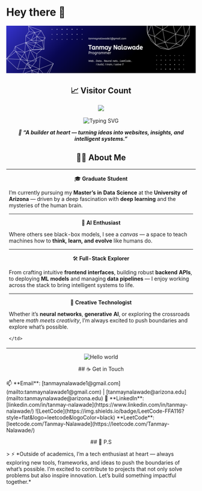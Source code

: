 # Hey there :wave:

<!--
**Tanmay-Nalawade/Tanmay-Nalawade** is a ✨ _special_ ✨ repository because its `README.md` (this file) appears on your GitHub profile.

Here are some ideas to get you started:

- 🔭 I’m currently working on ...
- 🌱 I’m currently learning ...
- 👯 I’m looking to collaborate on ...
- 🤔 I’m looking for help with ...
- 💬 Ask me about ...
- 📫 How to reach me: ...
- 😄 Pronouns: ...
- ⚡ Fun fact: ...
-->

<!-- Profile cover image -->
<p align="center">
  <img src="https://github.com/Tanmay-Nalawade/Tanmay-Nalawade/blob/main/Tanmay%20Nalawade.png" alt="Hello world";">
</p>

<!-- Visitor count -->
<h2 align="center">📈 Visitor Count</h2>
<p align="center"> 
  <img src="https://profile-counter.glitch.me/Tanmay-Nalawade/count.svg" />
</p>

<!-- Typing effect for "Hi! I'm Tanmay Nalawade 👋" -->
<p align="center">
  <img src="https://readme-typing-svg.herokuapp.com?font=Courier+New&size=28&duration=3000&pause=1000&color=00D70E&center=true&vCenter=true&repeat=true&lines=And+I+am+Tanmay+Nalawade+!+!+!👋" alt="Typing SVG" />
</p>

<!-- One liner quote's to choose from -->
<p align="center"> 
  <!-- Writing the code that powers tomorrow — whether it’s in the browser, the cloud, or a neural net.-->
  <strong><em>💬 “A builder at heart — turning ideas into websites, insights, and intelligent systems.”</em></strong>
  <!-- Fascinated by minds, obsessed with machines — building neural networks that blur the line.-->
  <!-- On a lifelong mission to teach silicon what it means to think.-->
</p>

<h2 align="center"> 👨‍💻 About Me</h2>

<div align="center">

<table>
  <tr>
    <td width="100%">
      
<p align="center"> 🎓 <strong>Graduate Student</strong></p>
I’m currently pursuing my <strong>Master’s in Data Science</strong> at the <strong>University of Arizona</strong> — driven by a deep fascination with <strong>deep learning</strong> and the mysteries of the human brain.

---

<p align="center"> 🧠 <strong>AI Enthusiast</strong></p>
Where others see black-box models, I see a <em>canvas</em> — a space to teach machines how to <strong>think, learn, and evolve</strong> like humans do.

---

<p align="center"> 🛠️ <strong>Full-Stack Explorer</strong></p>
From crafting intuitive <strong>frontend interfaces</strong>, building robust <strong>backend APIs</strong>, to deploying <strong>ML models</strong> and managing <strong>data pipelines</strong> — I enjoy working across the stack to bring intelligent systems to life.

---

<p align="center"> 🧩 <strong>Creative Technologist</strong></p>  
Whether it’s <strong>neural networks</strong>, <strong>generative AI</strong>, or exploring the crossroads where <em>math meets creativity</em>, I’m always excited to push boundaries and explore what’s possible.

    </td>
  </tr>
</table>

</div>


<!-- Profile caspian image -->
<p align="center">
  <img src="https://github.com/Tanmay-Nalawade/Tanmay-Nalawade/blob/main/Generated%20File%20June%2001%2C%202025%20-%209_18PM.gif" alt="Hello world">
</p>

<p align="center"> 
  ## ☕ Get in Touch
</p>
📫 **Email**: [tanmaynalawade1@gmail.com](mailto:tanmaynalawade1@gmail.com) | [tanmaynalawade@arizona.edu](mailto:tanmaynalawade@arizona.edu)  
💼 **LinkedIn**: [linkedin.com/in/tanmay-nalawade](https://www.linkedin.com/in/tanmay-nalawade/)  
![LeetCode](https://img.shields.io/badge/LeetCode-FFA116?style=flat&logo=leetcode&logoColor=black) **LeetCode**: [leetcode.com/Tanmay-Nalawade](https://leetcode.com/Tanmay-Nalawade/)

<p align="center"> 
  ## 👀 P.S
</p>
> ⚡ *Outside of academics, I’m a tech enthusiast at heart — always exploring new tools, frameworks, and ideas to push the boundaries of what’s possible. I’m excited to contribute to projects that not only solve problems but also inspire innovation. Let’s build something impactful together.*




